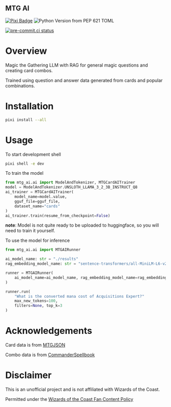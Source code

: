 MTG AI
------
[![Pixi Badge](https://img.shields.io/endpoint?url=https://raw.githubusercontent.com/prefix-dev/pixi/main/assets/badge/v0.json)](https://pixi.sh)
![Python Version from PEP 621 TOML](https://img.shields.io/python/required-version-toml?tomlFilePath=https%3A%2F%2Fraw.githubusercontent.com%2FTomMeyer%2Fmtg-combo-ai%2Frefs%2Fheads%2Fmain%2Fpyproject.toml)


[![pre-commit.ci status](https://results.pre-commit.ci/badge/github/TomMeyer/mtg-combo-ai/main.svg)](https://results.pre-commit.ci/latest/github/TomMeyer/mtg-combo-ai/main)

Overview
========

Magic the Gathering LLM with RAG for general magic questions and creating card combos.

Trained using question and answer data generated from cards and popular combinations.

Installation
============

```bash
pixi install --all
```

Usage
=====

To start development shell
```bash
pixi shell -e dev
```

To train the model
```python
from mtg_ai.ai import ModelAndTokenizer, MTGCardAITrainer
model = ModelAndTokenizer.UNSLOTH_LLAMA_3_2_3B_INSTRUCT_Q8
ai_trainer = MTGCardAITrainer(
    model_name=model.value, 
    gguf_file=gguf_file, 
    dataset_name="cards"
)
ai_trainer.train(resume_from_checkpoint=False)
```

**note**: Model is not quite ready to be uploaded to huggingface, so you will need to train it yourself.

To use the model for inference
```python
from mtg_ai.ai import MTGAIRunner

ai_model_name: str = "./results"
rag_embedding_model_name: str = "sentence-transformers/all-MiniLM-L6-v2"

runner = MTGAIRunner(
    ai_model_name=ai_model_name, rag_embedding_model_name=rag_embedding_model_name
)

runner.run(
    "What is the converted mana cost of Acquisitions Expert?"
    max_new_tokens=100, 
    filters=None, top_k=3
)

```

# Acknowledgements

Card data is from [MTGJSON](https://mtgjson.com/)

Combo data is from [CommanderSpellbook](https://json.commanderspellbook.com/variants.json)

# Disclaimer

This is an unofficial project and is not affiliated with Wizards of the Coast.

Permitted under the [Wizards of the Coast Fan Content Policy](https://company.wizards.com/en/legal/fancontentpolicy) 